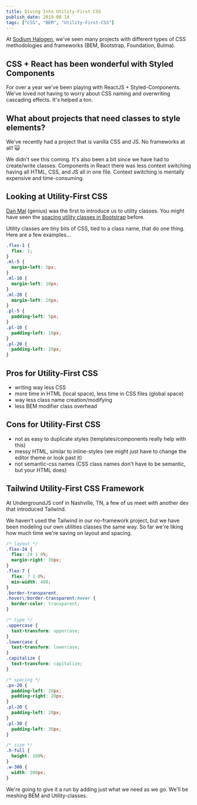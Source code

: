 ```yaml
---
title: Diving Into Utility-First CSS
publish_date: 2019-08-14
tags: ["CSS", "BEM", "Utility-First-CSS"]
---
```


At [Sodium Halogen](https://sodiumhalogen.com?ref=csio), we've seen many projects with different types of CSS methodologies and frameworks (BEM, Bootstrap, Foundation, Bulma).

## CSS + React has been wonderful with Styled Components

For over a year we've been playing with ReactJS + Styled-Components. We've loved not having to worry about CSS naming and overwriting cascading effects. It's helped a ton.

## What about projects that need classes to style elements?

We've recently had a project that is vanilla CSS and JS. No frameworks at all! 🙀

We didn't see this coming. It's also been a bit since we have had to create/write classes. Components in React there was less context switching having all HTML, CSS, and JS all in one file. Context switching is mentally expensive and time-consuming.

## Looking at Utility-First CSS

[Dan Mal](https://danmall.me/) (genius) was the first to introduce us to utility classes. You might have seen the [spacing utility classes in Bootstrap](https://getbootstrap.com/docs/4.3/utilities/spacing/) before.

Utility classes are tiny bits of CSS, tied to a class name, that do one thing. Here are a few examples...

```css
.flex-1 {
  flex: 1;
}
.ml-5 {
  margin-left: 5px;
}
.ml-10 {
  margin-left: 10px;
}
.ml-20 {
  margin-left: 20px;
}
.pl-5 {
  padding-left: 5px;
}
.pl-10 {
  padding-left: 10px;
}
.pl-20 {
  padding-left: 20px;
}
```

## Pros for Utility-First CSS

- writing way less CSS
- more time in HTML (local space), less time in CSS files (global space)
- way less class name creation/modifying
- less BEM modifier class overhead

## Cons for Utility-First CSS

- not as easy to duplicate styles (templates/components really help with this)
- messy HTML, similar to inline-styles (we might just have to change the editor theme or look past it)
- not semantic-css names (CSS class names don't have to be semantic, but your HTML does)

## Tailwind Utility-First CSS Framework

At UndergroundJS conf in Nashville, TN, a few of us meet with another dev that introduced Tailwind.

We haven't used the Tailwind in our no-framework project, but we have been modeling our own utilities classes the same way. So far we're liking how much time we're saving on layout and spacing.

```css
/* layout */
.flex-24 {
  flex: 24 1 0%;
  margin-right: 30px;
}
.flex-7 {
  flex: 7 1 0%;
  min-width: 400;
}
.border-transparent,
.hover\:border-transparent:hover {
  border-color: transparent;
}

/* type */
.uppercase {
  text-transform: uppercase;
}
.lowercase {
  text-transform: lowercase;
}
.capitalize {
  text-transform: capitalize;
}

/* spacing */
.px-20 {
  padding-left: 20px;
  padding-right: 20px;
}
.pl-20 {
  padding-left: 20px;
}
.pl-30 {
  padding-left: 30px;
}

/* size */
.h-full {
  height: 100%;
}
.w-300 {
  width: 300px;
}
```

We're going to give it a run by adding just what we need as we go. We'll be meshing BEM and Utility-classes.

